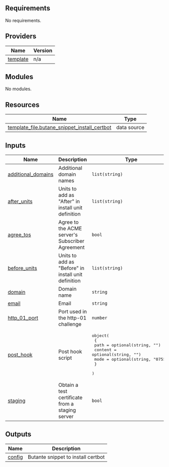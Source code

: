 <!-- BEGIN_TF_DOCS -->
## Requirements

No requirements.

## Providers

| Name                                                             | Version |
| ---------------------------------------------------------------- | ------- |
| <a name="provider_template"></a> [template](#provider\_template) | n/a     |

## Modules

No modules.

## Resources

| Name                                                                                                                                     | Type        |
| ---------------------------------------------------------------------------------------------------------------------------------------- | ----------- |
| [template_file.butane_snippet_install_certbot](https://registry.terraform.io/providers/hashicorp/template/latest/docs/data-sources/file) | data source |

## Inputs

| Name                                                                                       | Description                                         | Type                                                                                                                                                                    | Default                                                                    | Required |
| ------------------------------------------------------------------------------------------ | --------------------------------------------------- | ----------------------------------------------------------------------------------------------------------------------------------------------------------------------- | -------------------------------------------------------------------------- | :------: |
| <a name="input_additional_domains"></a> [additional\_domains](#input\_additional\_domains) | Additional domain names                             | `list(string)`                                                                                                                                                          | `[]`                                                                       |    no    |
| <a name="input_after_units"></a> [after\_units](#input\_after\_units)                      | Units to add as "After" in install unit definition  | `list(string)`                                                                                                                                                          | `[]`                                                                       |    no    |
| <a name="input_agree_tos"></a> [agree\_tos](#input\_agree\_tos)                            | Agree to the ACME server's Subscriber Agreement     | `bool`                                                                                                                                                                  | `false`                                                                    |    no    |
| <a name="input_before_units"></a> [before\_units](#input\_before\_units)                   | Units to add as "Before" in install unit definition | `list(string)`                                                                                                                                                          | `[]`                                                                       |    no    |
| <a name="input_domain"></a> [domain](#input\_domain)                                       | Domain name                                         | `string`                                                                                                                                                                | n/a                                                                        |   yes    |
| <a name="input_email"></a> [email](#input\_email)                                          | Email                                               | `string`                                                                                                                                                                | n/a                                                                        |   yes    |
| <a name="input_http_01_port"></a> [http\_01\_port](#input\_http\_01\_port)                 | Port used in the http-01 challenge                  | `number`                                                                                                                                                                | `80`                                                                       |    no    |
| <a name="input_post_hook"></a> [post\_hook](#input\_post\_hook)                            | Post hook script                                    | <pre>object(<br>    {<br>      path    = optional(string, "")<br>      content = optional(string, "")<br>      mode    = optional(string, "0755")<br>    }<br>  )</pre> | <pre>{<br>  "content": "",<br>  "mode": "0755",<br>  "path": ""<br>}</pre> |    no    |
| <a name="input_staging"></a> [staging](#input\_staging)                                    | Obtain a test certificate from a staging server     | `bool`                                                                                                                                                                  | `true`                                                                     |    no    |

## Outputs

| Name                                                   | Description                        |
| ------------------------------------------------------ | ---------------------------------- |
| <a name="output_config"></a> [config](#output\_config) | Butante snippet to install certbot |
<!-- END_TF_DOCS -->